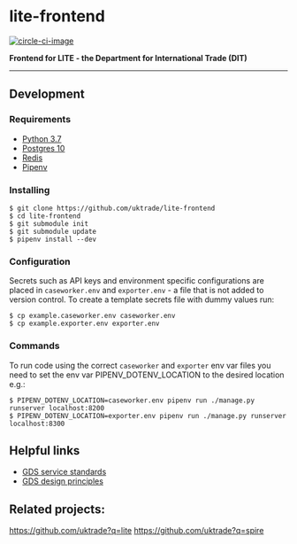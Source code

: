 # lite-frontend

[![circle-ci-image]][circle-ci]

**Frontend for LITE - the Department for International Trade (DIT)**

---

## Development

### Requirements

* [Python 3.7](https://www.python.org/downloads/release/python-37/)
* [Postgres 10](https://www.postgresql.org/)
* [Redis](https://redis.io/)
* [Pipenv](https://pipenv.pypa.io/en/latest/)

### Installing 
    $ git clone https://github.com/uktrade/lite-frontend
    $ cd lite-frontend
    $ git submodule init
    $ git submodule update
    $ pipenv install --dev

### Configuration

Secrets such as API keys and environment specific configurations are placed in `caseworker.env` and `exporter.env` - a file that is not added to version control. To create a template secrets file with dummy values run:

```
$ cp example.caseworker.env caseworker.env
$ cp example.exporter.env exporter.env
```

### Commands

To run code using the correct `caseworker` and `exporter` env var files you need to set the env var PIPENV_DOTENV_LOCATION to the desired location e.g.:

```
$ PIPENV_DOTENV_LOCATION=caseworker.env pipenv run ./manage.py runserver localhost:8200
$ PIPENV_DOTENV_LOCATION=exporter.env pipenv run ./manage.py runserver localhost:8300
```

## Helpful links
* [GDS service standards](https://www.gov.uk/service-manual/service-standard)
* [GDS design principles](https://www.gov.uk/design-principles)

## Related projects:
https://github.com/uktrade?q=lite
https://github.com/uktrade?q=spire

[circle-ci-image]: https://circleci.com/gh/uktrade/lite-frontend/tree/develop.svg?style=svg
[circle-ci]: https://circleci.com/gh/uktrade/lite-frontend/tree/develop
